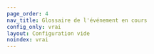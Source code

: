 ```yaml
---
page_order: 4
nav_title: Glossaire de l'événement en cours
config_only: vrai
layout: Configuration vide
noindex: vrai
---
```


